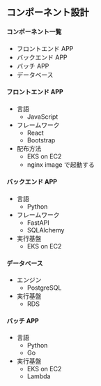 ## コンポーネント設計

#### コンポーネント一覧

- フロントエンド APP
- バックエンド APP
- バッチ APP
- データベース

#### フロントエンド APP

- 言語
  - JavaScript
- フレームワーク
  - React
  - Bootstrap
- 配布方法
  - EKS on EC2
  - nginx image で起動する

#### バックエンド APP

- 言語
  - Python
- フレームワーク
  - FastAPI
  - SQLAlchemy
- 実行基盤
  - EKS on EC2

#### データベース

- エンジン
  - PostgreSQL
- 実行基盤
  - RDS

#### バッチ APP

- 言語
  - Python
  - Go
- 実行基盤
  - EKS on EC2
  - Lambda
